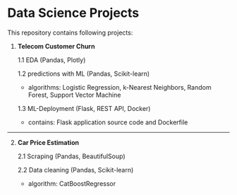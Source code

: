 # Data Science Projects

This repository contains following projects:

  1. **Telecom Customer Churn**

     1.1 EDA (Pandas, Plotly)
      
     1.2 predictions with ML (Pandas, Scikit-learn)
       * algorithms: Logistic Regression, k-Nearest Neighbors, Random Forest, Support Vector Machine
    
     1.3 ML-Deployment (Flask, REST API, Docker)
       * contains: Flask application source code and Dockerfile

---------------------------------------------------------------------------------------------------------------------------
    
   2. **Car Price Estimation**

      2.1 Scraping (Pandas, BeautifulSoup) 

      2.2 Data cleaning (Pandas, Scikit-learn)
        * algorithm: CatBoostRegressor

